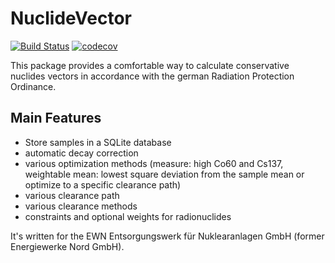 # NuclideVector

[![Build Status](https://travis-ci.org/Ph0non/NuclideVector.svg?branch=master)](https://travis-ci.org/Ph0non/NuclideVector)
  [![codecov](https://codecov.io/gh/Ph0non/NuclideVector/branch/master/graph/badge.svg)](https://codecov.io/gh/Ph0non/NuclideVector)

This package provides a comfortable way to calculate conservative nuclides vectors in accordance with the german Radiation Protection Ordinance.

## Main Features
- Store samples in a SQLite database
- automatic decay correction
- various optimization methods (measure: high Co60 and Cs137, weightable mean: lowest square deviation from the sample mean or optimize to a specific clearance path)
- various clearance path
- various clearance methods
- constraints and optional weights for radionuclides

It's written for the EWN Entsorgungswerk für Nuklearanlagen GmbH (former Energiewerke Nord GmbH).
